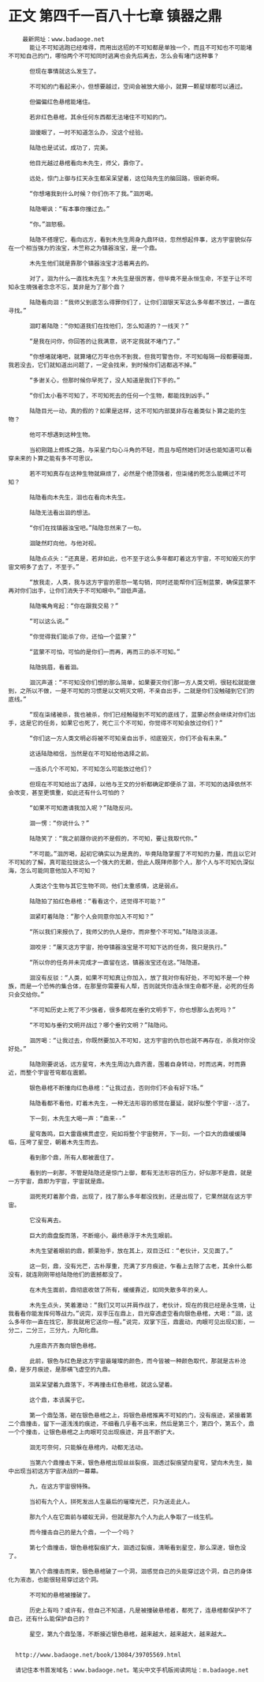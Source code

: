 # 正文 第四千一百八十七章 镇器之鼎
        最新网址：www.badaoge.net
          能让不可知逃跑已经难得，而用出这招的不可知都是单独一个，而且不可知也不可能堵不可知自己的门，哪怕两个不可知同时逃离也会先后离去，怎么会有堵门这种事？
      
          但现在事情就这么发生了。
      
          不可知的门看起来小，但想要越过，空间会被放大缩小，就算一颗星球都可以通过。
      
          但偏偏红色悬棺能堵住。
      
          若非红色悬棺，其余任何东西都无法堵住不可知的门。
      
          洄傻眼了，一时不知道怎么办，没这个经验。
      
          陆隐也是试试，成功了，完美。
      
          他目光越过悬棺看向木先生，师父，靠你了。
      
          远处，惊门上御与扛天永生都呆呆望着，这位陆先生的脑回路，很新奇啊。
      
          “你想堵我到什么时候？你们伤不了我。”洄厉喝。
      
          陆隐嘲讽：“有本事你撞过去。”
      
          “你。”洄怒极。
      
          陆隐不搭理它，看向远方，看到木先生周身九鼎环绕，忽然想起件事，这方宇宙貌似存在一个相当强力的浊宝，木竺称之为镇器浊宝，是一个鼎。
      
          木先生他们就是靠那个镇器浊宝才活着离去的。
      
          对了，洄为什么一直找木先生？木先生是很厉害，但毕竟不是永恒生命，不至于让不可知永生境强者念念不忘，莫非是为了那个鼎？
      
          陆隐看向洄：“我师父到底怎么得罪你们了，让你们洄银天军这么多年都不放过，一直在寻找。”
      
          洄盯着陆隐：“你知道我们在找他们，怎么知道的？一线天？”
      
          “是我在问你，你回答的让我满意，说不定我就不堵门了。”
      
          “你想堵就堵吧，就算堵亿万年也伤不到我，但我可警告你，不可知每隔一段都要碰面，我若没去，它们就知道出问题了，一定会找来，到时候你们逃都逃不掉。”
      
          “多谢关心，但那时候你早死了，没人知道是我们下手的。”
      
          “你们太小看不可知了，不可知死去的任何一个生物，都能找到凶手。”
      
          陆隐目光一动，真的假的？如果是这样，这不可知内部莫非存在着类似卜算之能的生物？
      
          他可不想遇到这种生物。
      
          当初刚踏上修炼之路，与采星门勾心斗角的不轻，而且与昭然她们对话也能知道可以看穿未来的卜算之能有多不可思议。
      
          若不可知真存在这种生物就麻烦了，必然是个绝顶强者，但柒绪的死怎么能瞒过不可知？
      
          陆隐看向木先生，洄也在看向木先生。
      
          陆隐无法看出洄的想法。
      
          “你们在找镇器浊宝吧。”陆隐忽然来了一句。
      
          洄陡然盯向他，与他对视。
      
          陆隐点点头：“还真是，若非如此，也不至于这么多年都盯着这方宇宙，不可知毁灭的宇宙文明多了去了，不至于。”
      
          “放我走，人类，我与这方宇宙的恩怨一笔勾销，同时还能帮你们压制蓝蒙，确保蓝蒙不再对你们出手，让你们消失于不可知眼中。”洄低声道。
      
          陆隐嘴角弯起：“你在跟我交易？”
      
          “可以这么说。”
      
          “你觉得我们能杀了你，还怕一个蓝蒙？”
      
          “蓝蒙不可怕，可怕的是你们一而再，再而三的杀不可知。”
      
          陆隐挑眉，看着洄。
      
          洄沉声道：“不可知没你们想的那么简单，如果要灭你们那一方人类文明，很轻松就能做到，之所以不做，一是不可知的习惯是以文明灭文明，不亲自出手，二就是你们没触碰到它们的底线。”
      
          “现在柒绪被杀，我也被杀，你们已经触碰到不可知的底线了，蓝蒙必然会继续对你们出手，这是它的任务，如果它也死了，死亡三个不可知，你觉得不可知会放过你们？”
      
          “你们这一方人类文明必将被不可知亲自出手，彻底毁灭，你们不会有未来。”
      
          这话陆隐相信，当然是在不可知给他选择之前。
      
          一连杀几个不可知，不可知怎么可能放过他们？
      
          但现在不可知给出了选择，以他与王文的分析都确定即便杀了洄，不可知的选择依然不会改变，甚至更慎重，如此还有什么可怕的？
      
          “如果不可知邀请我加入呢？”陆隐反问。
      
          洄一愣：“你说什么？”
      
          陆隐笑了：“我之前跟你说的不是假的，不可知，要让我取代你。”
      
          “不可能。”洄厉喝，起初它确实以为是真的，毕竟陆隐掌握了不可知的力量，而且以它对不可知的了解，真可能拉拢这么一个强大的无赖，但此人既拜师那个人，那个人与不可知仇深似海，怎么可能同意他加入不可知？
      
          人类这个生物与其它生物不同，他们太重感情，这是弱点。
      
          陆隐拍了拍红色悬棺：“看看这个，还觉得不可能？”
      
          洄紧盯着陆隐：“那个人会同意你加入不可知？”
      
          “所以我们来报仇了，我师父的仇人是你，而非整个不可知。”陆隐淡淡道。
      
          洄咬牙：“屠灭这方宇宙，抢夺镇器浊宝是不可知下达的任务，我只是执行。”
      
          “所以你的任务并未完成才一直留在这，镇器浊宝还在这。”陆隐道。
      
          洄没有反驳：“人类，如果不可知真让你加入，放了我对你有好处，不可知不是一个种族，而是一个恐怖的集合体，在那里你需要有人帮，否则就凭你连永恒生命都不是，必死的任务只会交给你。”
      
          “不可知历史上死了不少强者，很多都死在垂钓文明手下，你也想那么去死吗？”
      
          “不可知与垂钓文明开战过？哪个垂钓文明？”陆隐问。
      
          洄厉喝：“让我过去，你既然要加入不可知，这方宇宙的仇怨也就不再存在，杀我对你没好处。”
      
          陆隐刚要说话，远方星穹，木先生周边九鼎齐震，围着自身转动，时而远离，时而靠近，而整个宇宙苍穹都在震颤。
      
          银色悬棺不断撞向红色悬棺：“让我过去，否则你们不会有好下场。”
      
          陆隐看都不看他，盯着木先生，一种无法形容的感觉在蔓延，就好似整个宇宙--活了。
      
          下一刻，木先生大喝一声：“鼎来--”
      
          星穹轰鸣，巨大雷霆横贯虚空，宛如将整个宇宙劈开，下一刻，一个巨大的鼎缓缓降临，压垮了星空，朝着木先生而去。
      
          看到那个鼎，所有人都被震住了。
      
          看到的一刹那，不管是陆隐还是惊门上御，都有无法形容的压力，好似那不是鼎，就是一方宇宙，鼎即为宇宙，宇宙就是鼎。
      
          洄死死盯着那个鼎，出现了，找了那么多年都没找到，还是出现了，它果然就在这方宇宙。
      
          它没有离去。
      
          巨大的鼎盘旋而落，不断缩小，最终悬浮于木先生眼前。
      
          木先生望着眼前的鼎，颤栗抬手，放在其上，双目泛红：“老伙计，又见面了。”
      
          这一刻，鼎，没有光芒，古朴厚重，充满了岁月痕迹，乍看上去除了古老，其余什么都没有，就连刚刚带给陆隐他们的震撼都没了。
      
          在木先生面前，鼎彻底收敛了所有，缓缓靠近，如同失散多年的亲人。
      
          木先生点头，笑着激动：“我们又可以并肩作战了，老伙计，现在的我已经是永生境，让我看看你能发挥何等战力。”说完，双手压在鼎上，目光穿透虚空看向银色悬棺，大喝：“洄，这么多年你一直在找它，那我就用它送你一程。”说完，双掌下压，鼎震动，肉眼可见出现幻影，一分二，二分三，三分九，九阳化鼎。
      
          九座鼎齐齐轰向银色悬棺。
      
          此前，银色与红色是这方宇宙最璀璨的颜色，而今皆被一种颜色取代，那就是古朴沧桑，是岁月痕迹，是那横飞虚空的九鼎。
      
          洄呆呆望着九鼎落下，不再撞击红色悬棺，就这么望着。
      
          这个鼎，本该属于它。
      
          第一个鼎坠落，砸在银色悬棺之上，将银色悬棺推离不可知的门，没有痕迹，紧接着第二个鼎撞击，留下一道浅浅的痕迹，不细看几乎看不出来，然后是第三个，第四个，第五个，鼎一个个撞击，让银色悬棺之上肉眼可见出现痕迹，并且不断扩大。
      
          洄无可奈何，只能躲在悬棺内，动都无法动。
      
          当第六个鼎撞击下来，银色悬棺出现丝丝裂痕，洄透过裂痕望向星穹，望向木先生，脑中出现当初这方宇宙决战的一幕幕。
      
          九，在这方宇宙很特殊。
      
          当初有九个人，拼死发出人生最后的璀璨光芒，只为送走此人。
      
          那九个人在它面前与蝼蚁无异，但就是那九个人为此人争取了一线生机。
      
          而今撞击自己的是九个鼎，一个一个吗？
      
          第七个鼎撞击，银色悬棺裂痕扩大，洄透过裂痕，清晰看到星空，那么深邃，银色没了。
      
          第八个鼎撞击而来，银色悬棺破了一个洞，洄感觉自己的头能穿过这个洞，自己的身体化为液态，也能很轻易穿过这个洞。
      
          不可知的悬棺被撞破了。
      
          历史上有吗？或许有，但自己不知道，凡是被撞破悬棺者，都死了，连悬棺都保护不了自己，还有什么能保护自己的？
      
          星空，第九个鼎坠落，不断接近银色悬棺，越来越大，越来越大，越来越大…
      
      
      http://www.badaoge.net/book/13084/39705569.html
      
      请记住本书首发域名：www.badaoge.net。笔尖中文手机版阅读网址：m.badaoge.net